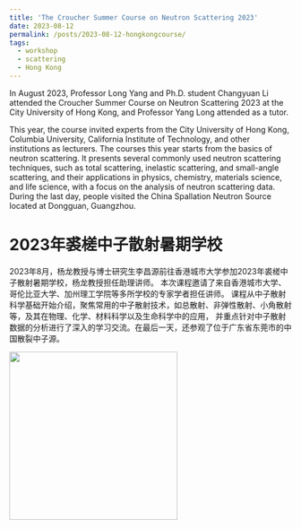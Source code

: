 ```yaml
---
title: 'The Croucher Summer Course on Neutron Scattering 2023'
date: 2023-08-12
permalink: /posts/2023-08-12-hongkongcourse/
tags:
  - workshop
  - scattering
  - Hong Kong
---
```


In August 2023, Professor Long Yang and Ph.D. student Changyuan Li attended the Croucher Summer Course on Neutron 
Scattering 2023 at the City University of Hong Kong, and Professor Yang Long attended as a tutor.

This year, the course invited experts from the City University of Hong Kong, Columbia University, California Institute 
of Technology, and other institutions as lecturers. The courses this year starts from the basics of neutron scattering. 
It presents several commonly used neutron scattering techniques, such as total scattering, inelastic scattering, and 
small-angle scattering, and their applications in physics, chemistry, materials science, and life science, with a focus 
on the analysis of neutron scattering data. During the last day, people visited the China Spallation Neutron Source 
located at Dongguan, Guangzhou.

2023年裘槎中子散射暑期学校
======

2023年8月，杨龙教授与博士研究生李昌源前往香港城市大学参加2023年裘槎中子散射暑期学校，杨龙教授担任助理讲师。
本次课程邀请了来自香港城市大学、哥伦比亚大学、加州理工学院等多所学校的专家学者担任讲师。
课程从中子散射科学基础开始介绍，聚焦常用的中子散射技术，如总散射、非弹性散射、小角散射等，及其在物理、化学、材料科学以及生命科学中的应用，
并重点针对中子散射数据的分析进行了深入的学习交流。在最后一天，还参观了位于广东省东莞市的中国散裂中子源。

<image align="left" height="300" src="/images/news/202308hongkong.jpg"></image>
